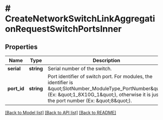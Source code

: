 # # CreateNetworkSwitchLinkAggregationRequestSwitchPortsInner

## Properties

Name | Type | Description | Notes
------------ | ------------- | ------------- | -------------
**serial** | **string** | Serial number of the switch. |
**port_id** | **string** | Port identifier of switch port. For modules, the identifier is \&quot;SlotNumber_ModuleType_PortNumber\&quot; (Ex: \&quot;1_8X10G_1\&quot;), otherwise it is just the port number (Ex: \&quot;8\&quot;). |

[[Back to Model list]](../../README.md#models) [[Back to API list]](../../README.md#endpoints) [[Back to README]](../../README.md)
